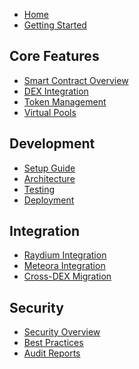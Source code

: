 * [Home](/)
* [Getting Started](getting-started.md)

## Core Features
* [Smart Contract Overview](features/smart-contract.md)
* [DEX Integration](features/dex-integration.md)
* [Token Management](features/token-management.md)
* [Virtual Pools](features/virtual-pools.md)

## Development
* [Setup Guide](development/setup.md)
* [Architecture](development/architecture.md)
* [Testing](development/testing.md)
* [Deployment](development/deployment.md)

## Integration
* [Raydium Integration](integration/raydium.md)
* [Meteora Integration](integration/meteora.md)
* [Cross-DEX Migration](integration/migration.md)

## Security
* [Security Overview](security/overview.md)
* [Best Practices](security/best-practices.md)
* [Audit Reports](security/audits.md) 
<!-- Auto-update: 2025-10-06T17:51:59.895928 -->

<!-- Auto-update: 2025-10-14T15:22:24.594350 -->
